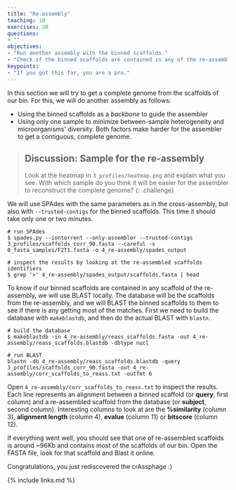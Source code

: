 ```yaml
---
title: "Re-assembly"
teaching: 10
exercises: 20
questions:
- ""
objectives:
- "Run another assembly with the binned scaffolds."
- "Check if the binned scaffolds are contained in any of the re-assembled scaffolds."
keypoints:
- "If you got this far, you are a pro."
---
```


In this section we will try to get a complete genome from the scaffolds of our bin. For this, we will do another assembly as follows:
- Using the binned scaffolds as a _backbone_ to guide the assembler
- Using only one sample to minimize between-sample heterogeneity and microorganisms' diversity. Both factors make harder for the assembler to get a contiguous, complete genome.

>## Discussion: Sample for the re-assembly
> Look at the heatmap in `3_profiles/heatmap.png` and explain what you see. With which sample do you think it will be easier for the assembler to reconstruct the complete genome?
{: .challenge}

We will use SPAdes with the same parameters as in the cross-assembly, but also with `--trusted-contigs` for the binned scaffolds. This time it should take only one or two minutes.

~~~
# run SPAdes
$ spades.py --iontorrent --only-assembler --trusted-contigs 3_profiles/scaffolds_corr_90.fasta --careful -s 0_fasta_samples/F2T1.fasta -o 4_re-assembly/spades_output

# inspect the results by looking at the re-assembled scaffolds identifiers
$ grep '>' 4_re-assembly/spades_output/scaffolds.fasta | head
~~~

To know if our binned scaffolds are contained in any scaffold of the re-assembly, we will use BLAST locally. The database will be the scaffolds from the re-assembly, and we will BLAST the binned scaffolds to them to see if there is any getting most of the matches. First we need to build the database with `makeblastdb`, and then do the actual BLAST with `blastn`.

~~~
# build the database
$ makeblastdb -in 4_re-assembly/reass_scaffolds.fasta -out 4_re-assembly/reass_scaffolds.blastdb -dbtype nucl

# run BLAST
blastn -db 4_re-assembly/reass_scaffolds.blastdb -query 3_profiles/scaffolds_corr_90.fasta -out 4_re-assembly/corr_scaffolds_to_reass.txt -outfmt 6
~~~

Open `4_re-assembly/corr_scaffolds_to_reass.txt` to inspect the results. Each line represents an alignment between a binned scaffold (or **query**, first column) and a re-assembled scaffold from the database (or **subject**, second column). Interesting columns to look at are the **%similarity** (column 3), **alignment length** (column 4), **evalue** (column 11) or **bitscore** (column 12).

If everything went well, you should see that one of re-assembled scaffolds is around ~96Kb and contains most of the scaffolds of our bin. Open the FASTA file, look for that scaffold and Blast it online.

Congratulations, you just rediscovered the crAssphage :)


{% include links.md %}
